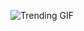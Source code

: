 
<!-- GIF_SECTION -->
![Trending GIF](https://media1.giphy.com/media/v1.Y2lkPThiYjIxNzcyMXhxaGljaXpqb2hyM2puYXA3aDZiZXo4azViYjBqeTd2a202eGYxYiZlcD12MV9naWZzX3NlYXJjaCZjdD1n/zOvBKUUEERdNm/giphy.gif)
<!-- END_GIF_SECTION -->
